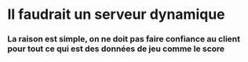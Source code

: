 # Il faudrait un serveur dynamique
### La raison est simple, on ne doit pas faire confiance au client pour tout ce qui est des données de jeu comme le score